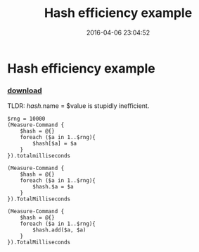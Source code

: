 ﻿---
pid:            6283
poster:         BattleChicken
title:          Hash efficiency example
date:           2016-04-06 23:04:52
format:         posh
parent:         0
parent:         0

---

# Hash efficiency example

### [download](6283.ps1)

TLDR:  $hash.$name = $value is stupidly inefficient.  

```posh
$rng = 10000
(Measure-Command {
    $hash = @{}
    foreach ($a in 1..$rng){
        $hash[$a] = $a
    }
}).totalmilliseconds

(Measure-Command {
    $hash = @{}
    foreach ($a in 1..$rng){
        $hash.$a = $a
    }
}).TotalMilliseconds

(Measure-Command {
    $hash = @{}
    foreach ($a in 1..$rng){
        $hash.add($a, $a)
    }
}).TotalMilliseconds
```
